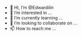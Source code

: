 - 👋 Hi, I’m @Edwardilin
- 👀 I’m interested in ...
- 🌱 I’m currently learning ...
- 💞️ I’m looking to collaborate on ...
- 📫 How to reach me ...

<!---
Edwardilin/Edwardilin is a ✨ special ✨ repository because its `README.md` (this file) appears on your GitHub profile.
You can click the Preview link to take a look at your changes.
--->
